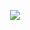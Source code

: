 <p align=center> <img src=https://komarev.com/ghpvc/?username=5th-child&color=86c08b&style=flat-square&label=✦>
